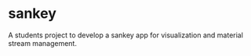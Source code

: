 # sankey
A students project to develop a sankey app for visualization and material stream management.
